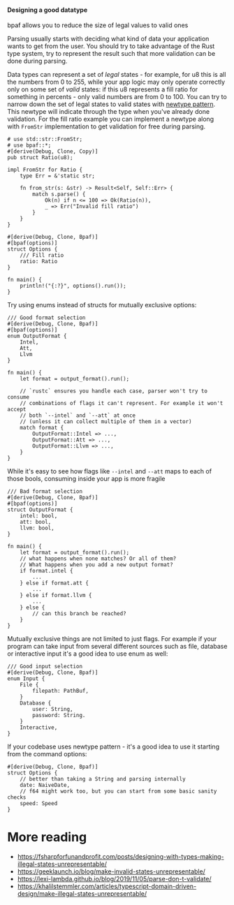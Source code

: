 #### Designing a good datatype
bpaf allows you to reduce the size of legal values to valid ones

Parsing usually starts with deciding what kind of data your application wants to get from the user.
You should try to take advantage of the Rust type system, try to represent the result such that more
validation can be done during parsing.

Data types can represent a set of *legal* states - for example, for u8 this is all the numbers
from 0 to 255, while your app logic may only operate correctly only on some set of *valid*
states: if this u8 represents a fill ratio for something in percents - only valid numbers are
from 0 to 100. You can try to narrow down the set of legal states to valid states with [newtype
pattern](https://doc.rust-lang.org/rust-by-example/generics/new_types.html). This newtype will
indicate through the type when you've already done validation. For the fill ratio example you can
implement a newtype along with `FromStr` implementation to get validation for free during
parsing.


```no_run
# use std::str::FromStr;
# use bpaf::*;
#[derive(Debug, Clone, Copy)]
pub struct Ratio(u8);

impl FromStr for Ratio {
    type Err = &'static str;

    fn from_str(s: &str) -> Result<Self, Self::Err> {
        match s.parse() {
            Ok(n) if n <= 100 => Ok(Ratio(n)),
            _ => Err("Invalid fill ratio")
        }
    }
}

#[derive(Debug, Clone, Bpaf)]
#[bpaf(options)]
struct Options {
    /// Fill ratio
    ratio: Ratio
}

fn main() {
    println!("{:?}", options().run());
}
```


Try using enums instead of structs for mutually exclusive options:

```no_check
/// Good format selection
#[derive(Debug, Clone, Bpaf)]
#[bpaf(options)]
enum OutputFormat {
    Intel,
    Att,
    Llvm
}

fn main() {
    let format = output_format().run();

    // `rustc` ensures you handle each case, parser won't try to consume
    // combinations of flags it can't represent. For example it won't accept
    // both `--intel` and `--att` at once
    // (unless it can collect multiple of them in a vector)
    match format {
        OutputFormat::Intel => ...,
        OutputFormat::Att => ...,
        OutputFormat::Llvm => ...,
    }
}
```

While it's easy to see how flags like `--intel` and `--att` maps to each of those bools,
consuming inside your app is more fragile

```no_check
/// Bad format selection
#[derive(Debug, Clone, Bpaf)]
#[bpaf(options)]
struct OutputFormat {
    intel: bool,
    att: bool,
    llvm: bool,
}

fn main() {
    let format = output_format().run();
    // what happens when none matches? Or all of them?
    // What happens when you add a new output format?
    if format.intel {
        ...
    } else if format.att {
        ...
    } else if format.llvm {
        ...
    } else {
        // can this branch be reached?
    }
}
```

Mutually exclusive things are not limited to just flags. For example if your program can take
input from several different sources such as file, database or interactive input it's a good
idea to use enum as well:

```no_check
/// Good input selection
#[derive(Debug, Clone, Bpaf)]
enum Input {
    File {
        filepath: PathBuf,
    }
    Database {
        user: String,
        password: String.
    }
    Interactive,
}
```

If your codebase uses newtype pattern - it's a good idea to use it starting from the command
options:

```no_check
#[derive(Debug, Clone, Bpaf)]
struct Options {
    // better than taking a String and parsing internally
    date: NaiveDate,
    // f64 might work too, but you can start from some basic sanity checks
    speed: Speed
}
```


# More reading

- <https://fsharpforfunandprofit.com/posts/designing-with-types-making-illegal-states-unrepresentable/>
- <https://geeklaunch.io/blog/make-invalid-states-unrepresentable/>
- <https://lexi-lambda.github.io/blog/2019/11/05/parse-don-t-validate/>
- <https://khalilstemmler.com/articles/typescript-domain-driven-design/make-illegal-states-unrepresentable/>
